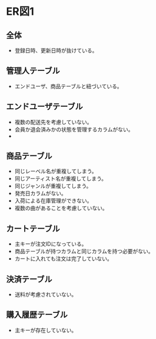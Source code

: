 # ER図1
## 全体
- 登録日時、更新日時が抜けている。

## 管理人テーブル
- エンドユーザ、商品テーブルと紐づいている。

## エンドユーザテーブル
- 複数の配送先を考慮していない。 
- 会員か退会済みかの状態を管理するカラムがない。
- 
## 商品テーブル
- 同じレーベル名が重複してしまう。
- 同じアーティスト名が重複してしまう。
- 同じジャンルが重複してしまう。
- 発売日カラムがない。
- 入荷による在庫管理ができない。
- 複数の曲があることを考慮していない。

## カートテーブル
- 主キーが注文IDになっている。
- 商品テーブルが持つカラムと同じカラムを持つ必要がない。
- カートに入れても注文は完了していない。

## 決済テーブル
- 送料が考慮されていない。

## 購入履歴テーブル
- 主キーが存在していない。

